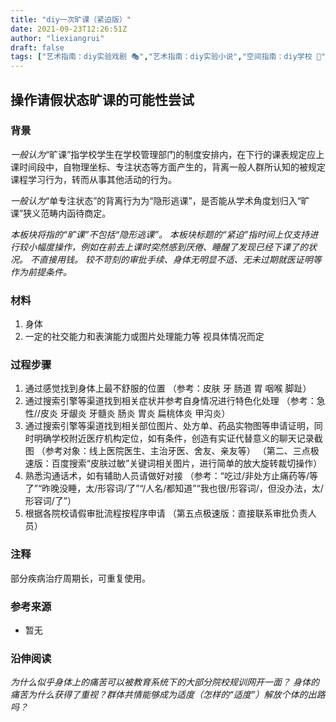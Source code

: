 ```yaml
---
title: "diy一次旷课（紧迫版）"
date: 2021-09-23T12:26:51Z
author: "liexiangrui"
draft: false
tags: ["艺术指南：diy实验戏剧 🎭","艺术指南：diy实验小说","空间指南：diy学校 🏫","空间指南：diy医院 🏥"]
---
```


## 操作请假状态旷课的可能性尝试

### 背景
_一般认为_“旷课”指学校学生在学校管理部门的制度安排内，在下行的课表规定应上课时间段中，自物理坐标、专注状态等方面产生的，背离一般人群所认知的被规定课程学习行为，转而从事其他活动的行为。

_一般认为_“单专注状态”的背离行为为“隐形逃课”，是否能从学术角度划归入“旷课”狭义范畴内函待商定。

_本板块将指的“旷课”不包括“隐形逃课”。
本板块标题的“紧迫”指时间上仅支持进行较小幅度操作，例如在前去上课时突然感到厌倦、睡醒了发现已经下课了的状况。
不直接用钱。
较不苛刻的审批手续、身体无明显不适、无未过期就医证明等作为前提条件。_

### 材料
1. 身体
2. 一定的社交能力和表演能力或图片处理能力等
视具体情况而定

### 过程步骤

1. 通过感觉找到身体上最不舒服的位置
（参考：皮肤 牙 肠道 胃 咽喉 脚趾）
2. 通过搜索引擎等渠道找到相关症状并参考自身情况进行特色化处理 
（参考：急性//皮炎 牙龈炎 牙髓炎 肠炎 胃炎 扁桃体炎 甲沟炎）
3. 通过搜索引擎等渠道找到相关部位图片、处方单、药品实物图等申请证明，同时明确学校附近医疗机构定位，如有条件，创造有实证代替意义的聊天记录截图 
（参考对象：线上医院医生、主治牙医、舍友、亲友等）
（第二、三点极速版：百度搜索“皮肤过敏”关键词相关图片，进行简单的放大旋转裁切操作）
4. 熟悉沟通话术，如有辅助人员请做好对接
（参考：“吃过/非处方止痛药等/等了”“昨晚没睡，太/形容词/了”“/人名/都知道”“我也很/形容词/，但没办法，太/形容词/了”）
5. 根据各院校请假审批流程按程序申请
（第五点极速版：直接联系审批负责人员）

### 注释
部分疾病治疗周期长，可重复使用。

### 参考来源
- 暂无

### 沿伸阅读
_为什么似乎身体上的痛苦可以被教育系统下的大部分院校规训网开一面？_
_身体的痛苦为什么获得了重视？群体共情能够成为适度（怎样的“适度”）解放个体的出路吗？_

